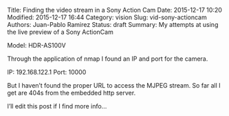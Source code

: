 Title: Finding the video stream in a Sony Action Cam
Date: 2015-12-17 10:20
Modified: 2015-12-17 16:44
Category: vision
Slug: vid-sony-actioncam
Authors: Juan-Pablo Ramirez
Status: draft
Summary: My attempts at using the live preview of a Sony ActionCam

Model: HDR-AS100V

Through the application of nmap I found an IP and port for the camera.

IP: 192.168.122.1
Port: 10000

But I haven’t found the proper URL to access the MJPEG stream. So far all I get are 404s from the embedded http server.

I’ll edit this post if I find more info…

